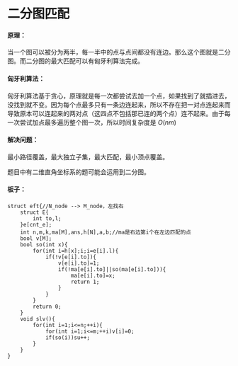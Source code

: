 # 二分图匹配

#### 原理：
当一个图可以被分为两半，每一半中的点与点间都没有连边。那么这个图就是二分图。而二分图的最大匹配可以有匈牙利算法完成。
#### 匈牙利算法：
匈牙利算法基于贪心，原理就是每一次都尝试去加一个点，如果找到了就插进去，没找到就不变。因为每个点最多只有一条边连起来，所以不存在把一对点连起来而导致原本可以连起来的两对点（这四点不包括那已连的两个点）连不起来。由于每一次尝试加点最多遍历整个图一次，所以时间复杂度是 $O(nm)$
#### 解决问题：
最小路径覆盖，最大独立子集，最大匹配，最小顶点覆盖。

题目中有二维直角坐标系的题可能会运用到二分图。

#### 板子：

```
struct eft{//N_node --> M_node，左找右
	struct E{
		int to,l;
	}e[cnt_e];
	int n,m,k,ma[M],ans,h[N],a,b;//ma是右边第i个在左边匹配的点
	bool v[M];
	bool so(int x){
		for(int i=h[x];i;i=e[i].l){
			if(!v[e[i].to]){
				v[e[i].to]=1;
				if(!ma[e[i].to]||so(ma[e[i].to])){
					ma[e[i].to]=x;
					return 1;
				}
			}
		}
		return 0;
	}
	void slv(){
		for(int i=1;i<=n;++i){
			for(int i=1;i<=m;++i)v[i]=0;
			if(so(i))su++;
		}
	}
}
```